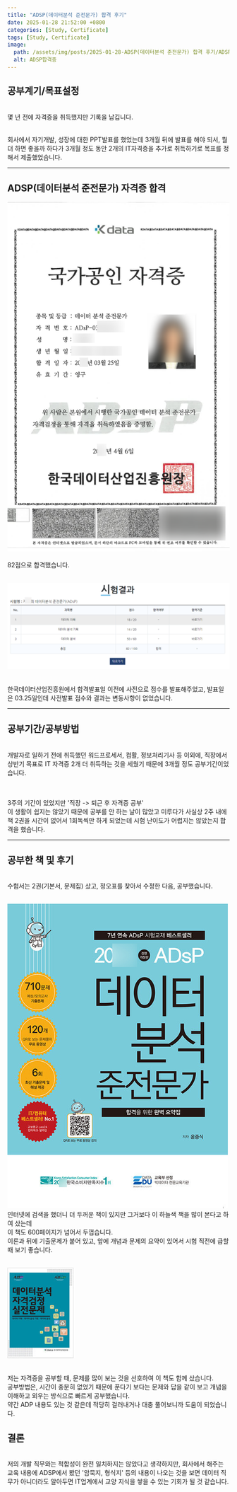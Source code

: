 ```yaml
---
title: "ADSP(데이터분석 준전문가) 합격 후기"
date: 2025-01-28 21:52:00 +0800
categories: [Study, Certificate]
tags: [Study, Certificate]
image:
  path: /assets/img/posts/2025-01-28-ADSP(데이터분석 준전문가) 합격 후기/ADSP합격증.png
  alt: ADSP합격증
---
```

## 공부계기/목표설정

<br>몇 년 전에 자격증을 취득했지만 기록을 남깁니다.

<br>회사에서 자기개발, 성장에 대한 PPT발표를 했었는데 3개월 뒤에 발표를 해야 되서, 뭘 더 하면 좋을까 하다가 3개월 정도 동안 2개의 IT자격증을 추가로 취득하기로 목표를 정해서 제출했었습니다.
<hr>

## ADSP(데이터분석 준전문가) 자격증 합격

<img src="/assets/img/posts/2025-01-28-ADSP(데이터분석 준전문가) 합격 후기/ADSP합격증.png" alt="ADSP합격증">
<br><br>82점으로 합격했습니다.

<br><img src="/assets/img/posts/2025-01-28-ADSP(데이터분석 준전문가) 합격 후기/점수표.png" alt="점수표">

<br>한국데이터산업진흥원에서 합격발표일 이전에 사전으로 점수를 발표해주었고, 발표일은 03.25일인데 사전발표 점수와 결과는 변동사항이 없었습니다.
<hr>

## 공부기간/공부방법

<br>개발자로 일하기 전에 취득했던 워드프로세서, 컴활, 정보처리기사 등 이외에, 직장에서 상반기 목표로 IT 자격증 2개 더 취득하는 것을 세웠기 때문에 3개월 정도 공부기간이었습니다.

<br><br>3주의 기간이 있었지만 '직장 -> 퇴근 후 자격증 공부'
<br>이 생활이 쉽지는 않았기 때문에 공부를 안 하는 날이 많았고 미루다가 사실상 2주 내에 책 2권을 시간이 없어서 1회독씩만 하게 되었는데 시험 난이도가 어렵지는 않았는지 합격을 했습니다.
<hr>

## 공부한 책 및 후기

<br>수험서는 2권(기본서, 문제집) 샀고, 정오표를 찾아서 수정한 다음, 공부했습니다.

<br><img src="/assets/img/posts/2025-01-28-ADSP(데이터분석 준전문가) 합격 후기/ADSP책.jpg" alt="ADSP책">
<br>인터넷에 검색을 했더니 더 두꺼운 책이 있지만 그거보다 이 하늘색 책을 많이 본다고 하여 샀는데
<br>이 책도 600페이지가 넘어서 두껍습니다.
<br>이론과 뒤에 기출문제가 붙어 있고, 앞에 개념과 문제의 요약이 있어서 시험 직전에 급할 때 보기 좋습니다.

<br><img src="/assets/img/posts/2025-01-28-ADSP(데이터분석 준전문가) 합격 후기/ADSP실전문제.jpeg" alt="ADSP실전문제">

<br>저는 자격증을 공부할 때, 문제를 많이 보는 것을 선호하여 이 책도 함께 샀습니다.
<br>공부방법은, 시간이 충분히 없었기 때문에 푼다기 보다는 문제와 답을 같이 보고 개념을 이해하고 외우는 방식으로 빠르게 공부했습니다.
<br>약간 ADP 내용도 있는 것 같은데 적당히 걸러내거나 대충 풀어보니까 도움이 되었습니다.

## 결론

<br>저의 개발 직무와는 적합성이 완전 일치하지는 않았다고 생각하지만, 회사에서 해주는 교육 내용에 ADSP에서 봤던 '암묵지, 형식지' 등의 내용이 나오는 것을 보면 데이터 직무가 아니더라도 알아두면 IT업계에서 교양 지식을 쌓을 수 있는 기회가 될 것 같습니다.

